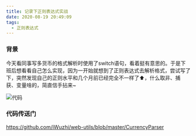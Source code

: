 ```yaml
---
title: 记录下正则表达式实战
date: 2020-08-19 20:49:09
tags:
  - 正则表达式
---
```



### 背景

今天看同事写多货币的格式解析时使用了switch语句，看着挺有意思的。于是下班后想看看自己怎么实现，因为一开始就想到了正则表达式去解析格式，尝试写了下，突然发现自己的正则水平和几个月前已经完全不一样了⬆️，什么取非、捕获、变量啥的，简直信手拈来~

![代码](/images/2020-08-19.png)

### 代码传送门
https://github.com/iWuzhi/web-utils/blob/master/CurrencyParser